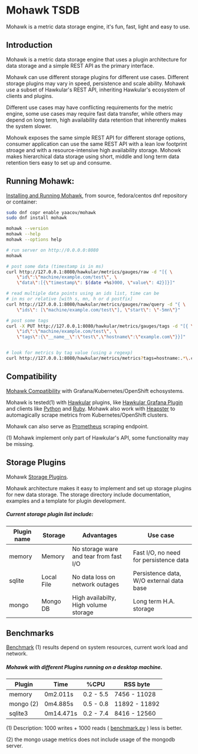 
# Mohawk TSDB

Mohawk is a metric data storage engine, it's fun, fast, light and easy to use.

## Introduction

Mohawk is a metric data storage engine that uses a plugin architecture for data storage and a simple REST API as the primary interface.

Mohawk can use different storage plugins for different use cases. Different storage plugins may vary in speed, persistence and scale ability. Mohawk use a subset of Hawkular's REST API, inheriting Hawkular's ecosystem of clients and plugins.

Different use cases may have conflicting requirements for the metric engine, some use cases may require fast data transfer, while others may depend on long term, high availability data retention that inherently makes the system slower.

Mohowk exposes the same simple REST API for different storage options, consumer application can use the same REST API with a lean low footprint stroage and with a resource-intensive high availability storage. Mohowk makes hierarchical data storage using short, middle and long term data retention tiers easy to set up and consume.     

## Running Mohawk:

[Installing and Running Mohawk](/install), from source, fedora/centos dnf repository or container:

```bash
sudo dnf copr enable yaacov/mohawk
sudo dnf install mohawk
```

```bash
mohawk --version
mohawk --help
mohawk --options help
```

```bash
# run server on http://0.0.0.0:8080
mohawk
```

```bash
# post some data (timestamp is in ms)
curl http://127.0.0.1:8080/hawkular/metrics/gauges/raw -d "[{ \
    \"id\":\"machine/example.com/test\", \
    \"data\":[{\"timestamp\": $(date +%s)000, \"value\": 42}]}]"

# read multiple data points using an ids list, time can be
# in ms or relative [with s, mn, h or d postfix]
curl http://127.0.0.1:8080/hawkular/metrics/gauges/raw/query -d "{ \
    \"ids\": [\"machine/example.com/test\"], \"start\": \"-5mn\"}"

# post some tags
curl -X PUT http://127.0.0.1:8080/hawkular/metrics/gauges/tags -d "[{ \
    \"id\":\"machine/example.com/test\", \
    \"tags\":{\"__name__\":\"test\",\"hostname\":\"example.com\"}}]"


# look for metrics by tag value (using a regexp)
curl http://127.0.0.1:8080/hawkular/metrics/metrics?tags=hostname:.*\.com
```

## Compatibility

[Mohawk Compatibility](/compatibility) with Grafana/Kubernetes/OpenShift echosystems.

Mohawk is tested(1) with [Hawkular](http://www.hawkular.org/) plugins, like [Hawkular Grafana Plugin](https://grafana.com/plugins/hawkular-datasource) and clients like [Python](https://github.com/hawkular/hawkular-client-python) and [Ruby](https://github.com/hawkular/hawkular-client-ruby). Mohawk also work with [Heapster](https://github.com/kubernetes/heapster) to automagically scrape metrics from Kubernetes/OpenShift clusters.

Mohawk can also serve as [Prometheus](https://prometheus.io/) scraping endpoint.

(1) Mohawk implement only part of Hawkular's API, some functionality may be missing.

## Storage Plugins

Mohawk [Storage Plugins](/plugins).

Mohawk architecture makes it easy to implement and set up storage plugins for new data storage. The storage directory include documentation, examples and a template for plugin development.

##### Current storage plugin list include:

| Plugin name       |  Storage          | Advantages                                  | Use case                                 |
|-------------------|-------------------|---------------------------------------------|------------------------------------------|
| memory            | Memory            | No storage ware and tear from fast I/O      | Fast I/O, no need for persistence data   |
| sqlite            | Local File        | No data loss on network outages             | Persistence data, W/O external data base |
| mongo             | Mongo DB          | High availabilty, High volume storage       | Long term H.A. storage                   |


## Benchmarks

[Benchmark](/benchmark) (1) results depend on system resources, current work load and network.

##### Mohawk with different Plugins running on a desktop machine.

| Plugin   | Time       | %CPU      | RSS byte      |
|----------|------------|-----------|---------------|
|memory    |  0m2.011s  | 0.2 - 5.5 | 7456 - 11028  |
|mongo (2) |  0m4.885s  | 0.5 - 0.8 | 11892 - 11892 |
|sqlite3   |  0m14.471s | 0.2 - 7.4 | 8416 - 12560  |

(1) Description: 1000 writes + 1000 reads ( [benchmark.py](https://github.com/MohawkTSDB/MohawkTSDB.github.io/blob/master/benchmark/benchmark.py) ) less is better.

(2) the mongo usage metrics does not include usage of the mongodb server.
